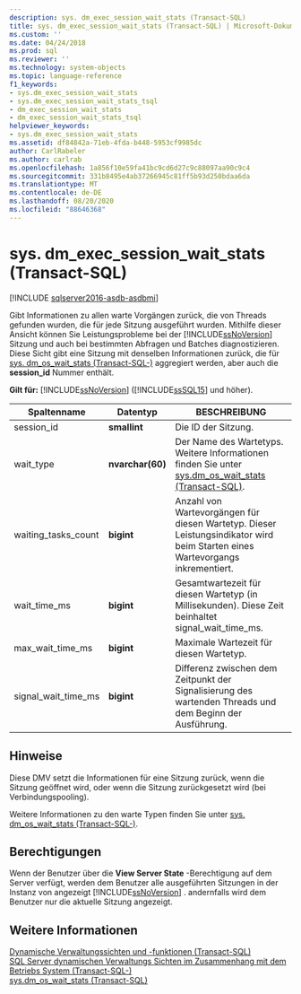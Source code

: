 ```yaml
---
description: sys. dm_exec_session_wait_stats (Transact-SQL)
title: sys. dm_exec_session_wait_stats (Transact-SQL) | Microsoft-Dokumentation
ms.custom: ''
ms.date: 04/24/2018
ms.prod: sql
ms.reviewer: ''
ms.technology: system-objects
ms.topic: language-reference
f1_keywords:
- sys.dm_exec_session_wait_stats
- sys.dm_exec_session_wait_stats_tsql
- dm_exec_session_wait_stats
- dm_exec_session_wait_stats_tsql
helpviewer_keywords:
- sys.dm_exec_session_wait_stats
ms.assetid: df84842a-71eb-4fda-b448-5953cf9985dc
author: CarlRabeler
ms.author: carlrab
ms.openlocfilehash: 1a856f10e59fa41bc9cd6d27c9c88097aa90c9c4
ms.sourcegitcommit: 331b8495e4ab37266945c81ff5b93d250bdaa6da
ms.translationtype: MT
ms.contentlocale: de-DE
ms.lasthandoff: 08/20/2020
ms.locfileid: "88646368"
---
```

# <a name="sysdm_exec_session_wait_stats-transact-sql"></a>sys. dm_exec_session_wait_stats (Transact-SQL)

[!INCLUDE [sqlserver2016-asdb-asdbmi](../../includes/applies-to-version/sqlserver2016-asdb-asdbmi.md)]

  Gibt Informationen zu allen warte Vorgängen zurück, die von Threads gefunden wurden, die für jede Sitzung ausgeführt wurden. Mithilfe dieser Ansicht können Sie Leistungsprobleme bei der [!INCLUDE[ssNoVersion](../../includes/ssnoversion-md.md)] Sitzung und auch bei bestimmten Abfragen und Batches diagnostizieren.  Diese Sicht gibt eine Sitzung mit denselben Informationen zurück, die für [sys. dm_os_wait_stats &#40;Transact-SQL-&#41;](../../relational-databases/system-dynamic-management-views/sys-dm-os-wait-stats-transact-sql.md) aggregiert werden, aber auch die **session_id** Nummer enthält.  
  
**Gilt für:** [!INCLUDE[ssNoVersion](../../includes/ssnoversion-md.md)] ([!INCLUDE[ssSQL15](../../includes/sssql15-md.md)] und höher).  
  
|Spaltenname|Datentyp|BESCHREIBUNG|  
|-----------------|---------------|-----------------|  
|session_id|**smallint**|Die ID der Sitzung.|  
|wait_type|**nvarchar(60)**|Der Name des Wartetyps. Weitere Informationen finden Sie unter [sys.dm_os_wait_stats &#40;Transact-SQL&#41;](../../relational-databases/system-dynamic-management-views/sys-dm-os-wait-stats-transact-sql.md).|  
|waiting_tasks_count|**bigint**|Anzahl von Wartevorgängen für diesen Wartetyp. Dieser Leistungsindikator wird beim Starten eines Wartevorgangs inkrementiert.|  
|wait_time_ms|**bigint**|Gesamtwartezeit für diesen Wartetyp (in Millisekunden). Diese Zeit beinhaltet signal_wait_time_ms.|  
|max_wait_time_ms|**bigint**|Maximale Wartezeit für diesen Wartetyp.|  
|signal_wait_time_ms|**bigint**|Differenz zwischen dem Zeitpunkt der Signalisierung des wartenden Threads und dem Beginn der Ausführung.|  
  
## <a name="remarks"></a>Hinweise  
 Diese DMV setzt die Informationen für eine Sitzung zurück, wenn die Sitzung geöffnet wird, oder wenn die Sitzung zurückgesetzt wird (bei Verbindungspooling).  
  
 Weitere Informationen zu den warte Typen finden Sie unter [sys. dm_os_wait_stats &#40;Transact-SQL-&#41;](../../relational-databases/system-dynamic-management-views/sys-dm-os-wait-stats-transact-sql.md).  
  
## <a name="permissions"></a>Berechtigungen  
 Wenn der Benutzer über die **View Server State** -Berechtigung auf dem Server verfügt, werden dem Benutzer alle ausgeführten Sitzungen in der Instanz von angezeigt [!INCLUDE[ssNoVersion](../../includes/ssnoversion-md.md)] . andernfalls wird dem Benutzer nur die aktuelle Sitzung angezeigt.  
  
## <a name="see-also"></a>Weitere Informationen  
 [Dynamische Verwaltungssichten und -funktionen &#40;Transact-SQL&#41;](~/relational-databases/system-dynamic-management-views/system-dynamic-management-views.md)   
 [SQL Server dynamischen Verwaltungs Sichten im Zusammenhang mit dem Betriebs System &#40;Transact-SQL-&#41;](../../relational-databases/system-dynamic-management-views/sql-server-operating-system-related-dynamic-management-views-transact-sql.md)   
 [sys.dm_os_wait_stats &#40;Transact-SQL&#41;](../../relational-databases/system-dynamic-management-views/sys-dm-os-wait-stats-transact-sql.md)  
 
